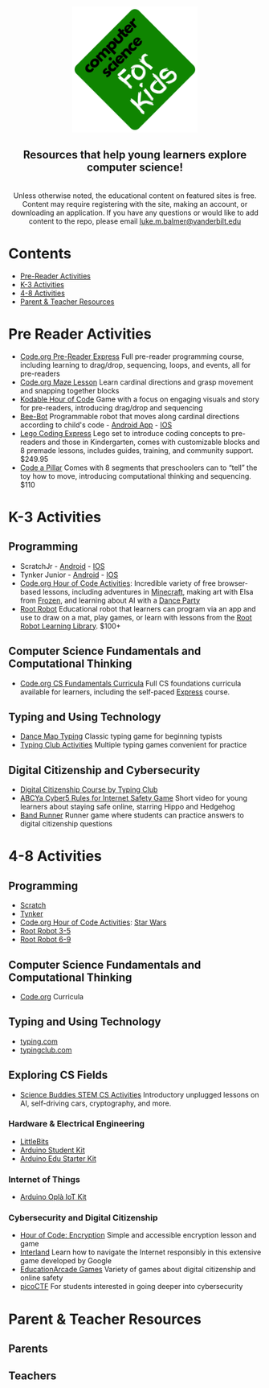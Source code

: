<div align="center", text-align="center">
  
  <img src="CSforKidsLogo.png" width="250" height="250">
  <h2>Resources that help young learners explore computer science!</h2>
<br>
Unless otherwise noted, the educational content on featured sites is free. Content may require registering with the site, making an account, or downloading an application. If you have any questions or would like to add content to the repo, please email <a href="mailto:luke.m.balmer@vanderbilt.edu">luke.m.balmer@vanderbilt.edu</a>
<br>
</div>


# Contents
- [Pre-Reader Activities](#Pre-Reader-Activities)
- [K-3 Activities](#K-3-Activities)
- [4-8 Activities](#4-8-Activities)
- [Parent & Teacher Resources](#Parent-&-Teacher-Resources)

# Pre Reader Activities
- [Code.org Pre-Reader Express](https://studio.code.org/s/pre-express-2023) Full pre-reader programming course, including learning to drag/drop, sequencing, loops, and events, all for pre-readers
- [Code.org Maze Lesson](https://studio.code.org/s/course1/lessons/1/levels/1) Learn cardinal directions and grasp movement and snapping together blocks
- [Kodable Hour of Code](https://www.kodable.com/hour-of-code/self-guided) Game with a focus on engaging visuals and story for pre-readers, introducing drag/drop and sequencing
- [Bee-Bot](https://www.amazon.com/TTS-Bee-Bot-Programmable-Educational-Rechargeable/dp/B086HFXDSM) Programmable robot that moves along cardinal directions according to child's code - [Android App](https://play.google.com/store/apps/details?id=com.tts.beebot&pcampaignid=web_share) - [IOS](https://s.typingclub.com/docs/resources/digital-citizenship.html)
- [Lego Coding Express](https://education.lego.com/en-us/products/coding-express-by-lego-education/45025/) Lego set to introduce coding concepts to pre-readers and those in Kindergarten, comes with customizable blocks and 8 premade lessons, includes guides, training, and community support. $249.95
- [Code a Pillar](https://www.amazon.com/Fisher-Price-Think-Learn-Code-a-Pillar-Twist/dp/B07MLXX9NN) Comes with 8 segments that preschoolers can to “tell” the toy how to move, introducing computational thinking and sequencing. $110

# K-3 Activities
## Programming
- ScratchJr - [Android](https://play.google.com/store/apps/details?id=org.scratchjr.android&hl=en_US) - [IOS](https://apps.apple.com/us/app/scratchjr/id895485086)
- Tynker Junior - [Android](https://play.google.com/store/apps/details?id=com.tynker.TynkerIconCoding&hl=en_US) - [IOS](https://apps.apple.com/us/app/tynker-junior-coding-for-kids/id1393933000)
- [Code.org Hour of Code Activities](https://studio.code.org/catalog?marketingInitiative=hoc): Incredible variety of free browser-based lessons, including adventures in [Minecraft](https://studio.code.org/s/mc/lessons/1/levels/1), making art with Elsa from [Frozen](https://studio.code.org/s/frozen/lessons/1/levels/1), and learning about AI with a [Dance Party](https://studio.code.org/s/dance-ai-2023/lessons/1/levels/1)
- [Root Robot](https://edu.irobot.com/shop/coding-robots/root?variant=269694) Educational robot that learners can program via an app and use to draw on a mat, play games, or learn with lessons from the [Root Robot Learning Library](https://edu.irobot.com/learning-library?gradeValue=PreK-K&toggle=lessons). $100+ 

## Computer Science Fundamentals and Computational Thinking
- [Code.org CS Fundamentals Curricula](https://code.org/curriculum/csf#pick-a-course) Full CS foundations curricula available for learners, including the self-paced [Express](https://studio.code.org/s/express-2023/lessons/1/levels/1) course.

## Typing and Using Technology
- [Dance Map Typing](https://www.bbc.co.uk/bitesize/articles/z3c6tfr#zn9s3qt) Classic typing game for beginning typists
- [Typing Club Activities](https://www.typingclub.com/kids-typing) Multiple typing games convenient for practice

## Digital Citizenship and Cybersecurity
- [Digital Citizenship Course by Typing Club](https://s.typingclub.com/docs/resources/digital-citizenship.html) 
- [ABCYa Cyber5 Rules for Internet Safety Game](https://www.abcya.com/games/cyber_five_internet_safety) Short video for young learners about staying safe online, starring Hippo and Hedgehog
- [Band Runner](https://www.ceopeducation.co.uk/8_10/) Runner game where students can practice answers to digital citizenship questions

# 4-8 Activities
## Programming
- [Scratch](https://scratch.mit.edu/)
- [Tynker](https://www.tynker.com/)
- [Code.org Hour of Code Activities](): [Star Wars](https://studio.code.org/s/starwarsblocks/lessons/1/levels/1)
- [Root Robot 3-5](https://edu.irobot.com/learning-library?gradeValue=Grades%203-5&toggle=lessons)
- [Root Robot 6-9](https://edu.irobot.com/learning-library?gradeValue=Grades%206-9&toggle=lessons)

## Computer Science Fundamentals and Computational Thinking
- [Code.org](https://studio.code.org/catalog?grade=grade_4&grade=grade_5&grade=grade_6&grade=grade_7&grade=grade_8) Curricula

## Typing and Using Technology
- [typing.com](typing.com)
- [typingclub.com](typingclub.com)

## Exploring CS Fields

- [Science Buddies STEM CS Activities](https://www.sciencebuddies.org/stem-activities/subjects/computer-science/) Introductory unplugged lessons on AI, self-driving cars, cryptography, and more.

### Hardware & Electrical Engineering
- [LittleBits](https://classroom.littlebits.com/getting-started)
- [Arduino Student Kit](https://store-usa.arduino.cc/collections/kits/products/arduino-student-kit)
- [Arduino Edu Starter Kit](https://www.arduino.cc/education/edu-starter-kit/)
### Internet of Things
- [Arduino Oplà IoT Kit](https://store-usa.arduino.cc/collections/kits/products/arduino-opla-iot-kit)
### Cybersecurity and Digital Citizenship
- [Hour of Code: Encryption](https://studio.code.org/s/hoc-encryption/lessons/1/levels/1) Simple and accessible encryption lesson and game
- [Interland](https://beinternetawesome.withgoogle.com/en_us/interland) Learn how to navigate the Internet responsibly in this extensive game developed by Google
- [EducationArcade Games](https://www.educationarcade.co.nz/game-time) Variety of games about digital citizenship and online safety
- [picoCTF](https://picoctf.org/get_started.html) For students interested in going deeper into cybersecurity


# Parent & Teacher Resources
## Parents

## Teachers
